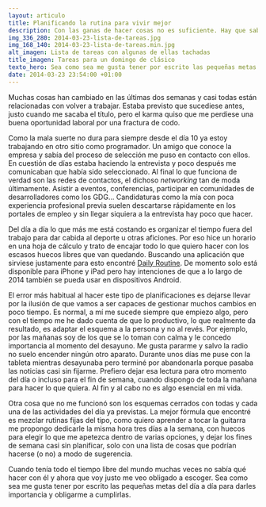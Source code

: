 ```yaml
---
layout: articulo
title: Planificando la rutina para vivir mejor
description: Con las ganas de hacer cosas no es suficiente. Hay que saber buscarles el momento para que no se pierdan en la rutina diaria.
img_336_280: 2014-03-23-lista-de-tareas.jpg
img_168_140: 2014-03-23-lista-de-tareas.min.jpg
alt_imagen: Lista de tareas con algunas de ellas tachadas
title_imagen: Tareas para un domingo de clásico
texto_hero: Sea como sea me gusta tener por escrito las pequeñas metas del día a día...
date: 2014-03-23 23:54:00 +01:00
---
```

Muchas cosas han cambiado en las últimas dos semanas y casi todas están relacionadas con volver a trabajar. Estaba previsto que sucediese antes, justo cuando me sacaba el título, pero el karma quiso que me perdiese una buena oportunidad laboral por una fractura de codo.

Como la mala suerte no dura para siempre desde el día 10 ya estoy trabajando en otro sitio como programador. Un amigo que conoce la empresa y sabía del proceso de selección me puso en contacto con ellos. En cuestión de días estaba haciendo la entrevista y poco después me comunicaban que había sido seleccionado. Al final lo que funciona de verdad son las redes de contactos, el dichoso *networking* tan de moda últimamente. Asistir a eventos, conferencias, participar en comunidades de desarrolladores como los GDG... Candidaturas como la mía con poca experiencia profesional previa suelen descartarse rápidamente en los portales de empleo y sin llegar siquiera a la entrevista hay poco que hacer.

Del día a día lo que más me está costando es organizar el tiempo fuera del trabajo para dar cabida al deporte u otras aficiones. Por eso hice un horario en una hoja de cálculo y trato de encajar todo lo que quiero hacer con los escasos huecos libres que van quedando. Buscando una aplicación que sirviese justamente para esto encontré [Daily Routine](http://dailyroutineapp.com/). De momento solo está disponible para iPhone y iPad pero hay intenciones de que a lo largo de 2014 también se pueda usar en dispositivos Android.

El error más habitual al hacer este tipo de planificaciones es dejarse llevar por la ilusión de que vamos a ser capaces de gestionar muchos cambios en poco tiempo. Es normal, a mí me sucede siempre que empiezo algo, pero con el tiempo me he dado cuenta de que lo productivo, lo que realmente da resultado, es adaptar el esquema a la persona y no al revés. Por ejemplo, por las mañanas soy de los que se lo toman con calma y le concedo importancia al momento del desayuno. Me gusta pararme y salvo la radio no suelo encender ningún otro aparato. Durante unos días me puse con la tableta mientras desayunaba pero terminé por abandonarla porque pasaba las noticias casi sin fijarme. Prefiero dejar esa lectura para otro momento del día o incluso para el fin de semana, cuando dispongo de toda la mañana para hacer lo que quiera. Al fin y al cabo no es algo esencial en mi vida.

Otra cosa que no me funcionó son los esquemas cerrados con todas y cada una de las actividades del día ya previstas. La mejor fórmula que encontré es mezclar rutinas fijas del tipo, como quiero aprender a tocar la guitarra me propongo dedicarle la misma hora tres días a la semana, con huecos para elegir lo que me apetezca dentro de varias opciones, y dejar los fines de semana casi sin planificar, solo con una lista de cosas que podrían hacerse (o no) a modo de sugerencia.

Cuando tenía todo el tiempo libre del mundo muchas veces no sabía qué hacer con él y ahora que voy justo me veo obligado a escoger. Sea como sea me gusta tener por escrito las pequeñas metas del día a día para darles importancia y obligarme a cumplirlas.
